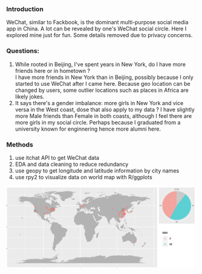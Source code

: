 ### Introduction 
WeChat, similar to Fackbook, is the dominant multi-purpose social media app in China. A lot can be revealed by one's WeChat social circle. Here I explored mine just for fun. Some details removed due to privacy concerns.

### Questions:   
1. While rooted in Beijing, I've spent years in New York, do I have more friends here or in hometown ?  
I have more friends in New York than in Beijing, possibly because I only started to use WeChat after I came here. Because geo location can be changed by users, some outlier locations such as places in Africa are likely jokes.  
2. It says there's a gender imbalance: more girls in New York and vice versa in the West coast, dose that also apply to my data ?  I have slightly more Male friends than Female in both coasts, although I feel there are more girls in my social circle. Perhaps because I graduated from a university known for enginnering hence more alumni here.  

### Methods
1. use itchat API to get WeChat data  
2. EDA and data cleaning to reduce redundancy  
3. use geopy to get longitude and latitude information by city names  
4. use rpy2 to visualize data on world map with R/ggplots  

![img](wechat_sex_geo.png)
